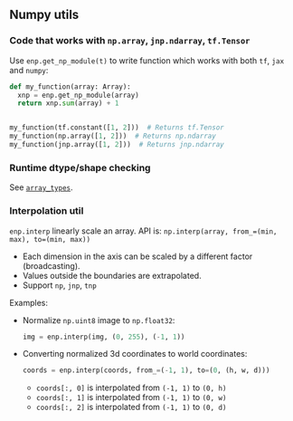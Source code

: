 ## Numpy utils

### Code that works with `np.array`, `jnp.ndarray`, `tf.Tensor`

Use `enp.get_np_module(t)` to write function which works with both `tf`, `jax`
and `numpy`:

```python
def my_function(array: Array):
  xnp = enp.get_np_module(array)
  return xnp.sum(array) + 1


my_function(tf.constant([1, 2]))  # Returns tf.Tensor
my_function(np.array([1, 2]))  # Returns np.ndarray
my_function(jnp.array([1, 2]))  # Returns jnp.ndarray
```

### Runtime dtype/shape checking

See [`array_types`](https://github.com/google/etils/blob/main/etils/array_types/README.md).

### Interpolation util

`enp.interp` linearly scale an array. API is:
`np.interp(array, from_=(min, max), to=(min, max))`

* Each dimension in the axis can be scaled by a different factor (broadcasting).
* Values outside the boundaries are extrapolated.
* Support `np`, `jnp`, `tnp`

Examples:

* Normalize `np.uint8` image to `np.float32`:

  ```python
  img = enp.interp(img, (0, 255), (-1, 1))
  ```

* Converting normalized 3d coordinates to world coordinates:

  ```python
  coords = enp.interp(coords, from_=(-1, 1), to=(0, (h, w, d)))
  ```

  * `coords[:, 0]` is interpolated from `(-1, 1)` to `(0, h)`
  * `coords[:, 1]` is interpolated from `(-1, 1)` to `(0, w)`
  * `coords[:, 2]` is interpolated from `(-1, 1)` to `(0, d)`
